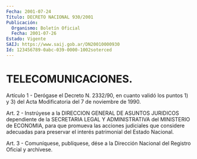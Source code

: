 ```yaml
---
Fecha: 2001-07-24
Título: DECRETO NACIONAL 930/2001
Publicación:
  Organismo: Boletín Oficial
  Fecha: 2001-07-26
Estado: Vigente
SAIJ: https://www.saij.gob.ar/DN20010000930
Id: 123456789-0abc-039-0000-1002soterced
---
```

# TELECOMUNICACIONES.

<a id="1"></a>
Artículo 1 - Derógase el Decreto N. 2332/90,  en cuanto validó los puntos 1) y 3) del Acta Modificatoria del 7 de  noviembre  de 1990.

<a id="2"></a>
Art.  2  - Instrúyese a la DIRECCION GENERAL DE ASUNTOS JURIDICOS dependiente  de la SECRETARIA LEGAL Y ADMINISTRATIVA del MINISTERIO de  ECONOMIA,  para  que  promueva  las  acciones  judiciales  que considere adecuadas  para  preservar el interés patrimonial del Estado Nacional.

<a id="3"></a>
Art. 3 - Comuníquese, publíquese, dése a la Dirección Nacional del Registro Oficial y archívese.